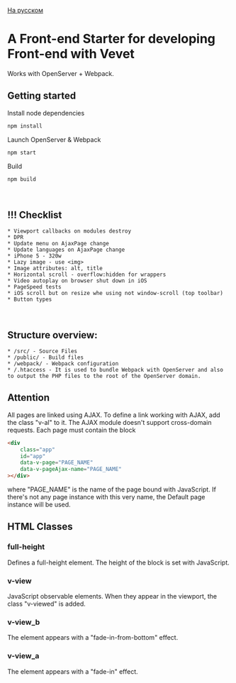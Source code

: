 [На русском](README.ru.md)

# A Front-end Starter for developing Front-end with Vevet

Works with OpenServer + Webpack.

## Getting started
Install node dependencies
```sh
npm install
```
Launch OpenServer & Webpack
```sh
npm start
```
Build
```sh
npm build
```



<br>

## !!! Checklist
    * Viewport callbacks on modules destroy
    * DPR
    * Update menu on AjaxPage change
    * Update languages on AjaxPage change
    * iPhone 5 - 320w
    * Lazy image - use <img>
    * Image attributes: alt, title
    * Horizontal scroll - overflow:hidden for wrappers
    * Video autoplay on browser shut down in iOS
    * PageSpeed tests
    * iOS scroll but on resize whe using not window-scroll (top toolbar)
    * Button types

<br>





## Structure overview: 
    * /src/ - Source Files
    * /public/ - Build files
    * /webpack/ - Webpack configuration
    * /.htaccess - It is used to bundle Webpack with OpenServer and also to output the PHP files to the root of the OpenServer domain.





## Attention
All pages are linked using AJAX. To define a link working with AJAX, add the class "v-al" to it. The AJAX module doesn't support cross-domain requests. Each page must contain the block
```html
<div 
    class="app" 
    id="app" 
    data-v-page="PAGE_NAME" 
    data-v-pageAjax-name="PAGE_NAME" 
></div>
```
where "PAGE_NAME" is the name of the page bound with JavaScript. If there's not any page instance with this very name, the Default page instance will be used.





## HTML Classes

### full-height
Defines a full-height element. The height of the block is set with JavaScript.

### v-view
JavaScript observable elements. When they appear in the viewport, the class "v-viewed" is added.
### v-view_b
The element appears with a "fade-in-from-bottom" effect.
### v-view_a
The element appears with a "fade-in" effect.